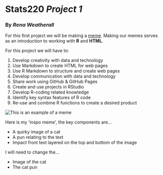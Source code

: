 # Stats220 *Project 1*
### By *Rena Weatherall*
For this first project we will be making a [meme](https://en.wikipedia.org/wiki/Meme). Making our memes serves as an introduction to working with **R** and **HTML**.

For this project we will have to:

1. Develop creativity with data and technology	
2. Use Markdown to create HTML for web pages	
3. Use R Markdown to structure and create web pages	
4. Develop communication with data and technology	
5. Share work using GitHub & GitHub Pages	
6. Create and use projects in RStudio	
7. Develop R-coding related knowledge	
8. Identify key syntax features of R code	
9. Re-use and combine R functions to create a desired product	



![This is an example of a meme](https://pbs.twimg.com/media/DKrgcLMWkAEYgUO.jpg)

Here is my 'inspo meme', the key components are...
+ A quirky image of a cat
+ A pun relating to the text
+ Impact front text layered on the top and bottom of the image

I will need to change the...
+ Image of the cat
+ The cat pun
